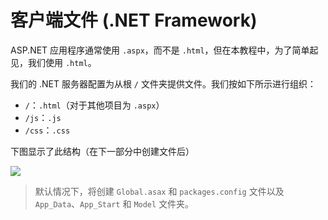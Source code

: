 # 客户端文件 (.NET Framework)

ASP.NET 应用程序通常使用 `.aspx`，而不是 `.html`，但在本教程中，为了简单起见，我们使用 `.html`。

我们的 .NET 服务器配置为从根 `/` 文件夹提供文件。我们按如下所示进行组织：

- `/`：`.html`（对于其他项目为 `.aspx`）
- `/js`：`.js`
- `/css`：`.css`

下图显示了此结构（在下一部分中创建文件后）

![](_media/net/project_all_files.png)

> 默认情况下，将创建 `Global.asax` 和 `packages.config` 文件以及 `App_Data`、`App_Start` 和 `Model` 文件夹。